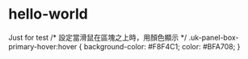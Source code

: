 # hello-world
Just for test
/* 設定當滑鼠在區塊之上時，用顏色顯示 */
.uk-panel-box-primary-hover:hover {
  background-color: #F8F4C1;
  color: #BFA708;
}

